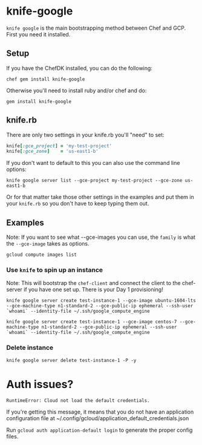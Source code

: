 # knife-google

`knife google` is the main bootstrapping method between Chef and GCP. First you need it installed.

## Setup

If you have the ChefDK installed, you can do the following:

```
chef gem install knife-google
```

Otherwise you'll need to install ruby and/or chef and do:

```
gem install knife-google
```

## knife.rb

There are only two settings in your knife.rb you'll "need" to set:

```ruby
knife[:gce_project] = 'my-test-project'
knife[:gce_zone]    = 'us-east1-b'
```

If you don't want to default to this you can also use the command line options:

```
knife google server list --gce-project my-test-project --gce-zone us-east1-b
```

Or for that matter take those other settings in the examples and put them in your
`knife.rb` so you don't have to keep typing them out.

## Examples

Note: If you want to see what --gce-images you can use, the `family` is what the `--gce-image`
takes as options.

```
gcloud compute images list
```

### Use `knife` to spin up an instance

Note: This will bootstrap the `chef-client` and connect the client to the chef-server if you have
one set up. There is your Day 1 provisioning!

```
knife google server create test-instance-1 --gce-image ubuntu-1604-lts  --gce-machine-type n1-standard-2 --gce-public-ip ephemeral --ssh-user `whoami` --identity-file ~/.ssh/google_compute_engine
```

```
knife google server create test-instance-1 --gce-image centos-7 --gce-machine-type n1-standard-2 --gce-public-ip ephemeral --ssh-user `whoami` --identity-file ~/.ssh/google_compute_engine
```

### Delete instance

```
knife google server delete test-instance-1 -P -y
```

# Auth issues?
```
RuntimeError: Cloud not load the default credentials.
```

If you're getting this message, it means that you do not have an application configuration file at ~/.config/gcloud/application_default_credentials.json

Run `gcloud auth application-default login` to generate the proper config files.

